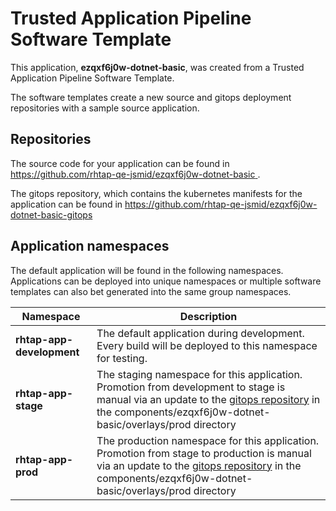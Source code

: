 # Trusted Application Pipeline Software Template

This application, **ezqxf6j0w-dotnet-basic**, was created from a Trusted Application Pipeline Software Template.

The software templates create a new source and gitops deployment repositories with a sample source application. 

## Repositories

The source code for your application can be found in [https://github.com/rhtap-qe-jsmid/ezqxf6j0w-dotnet-basic ](https://github.com/rhtap-qe-jsmid/ezqxf6j0w-dotnet-basic ).
 
The gitops repository, which contains the kubernetes manifests for the application can be found in 
[https://github.com/rhtap-qe-jsmid/ezqxf6j0w-dotnet-basic-gitops ](https://github.com/rhtap-qe-jsmid/ezqxf6j0w-dotnet-basic-gitops ) 

## Application namespaces 

The default application will be found in the following namespaces. Applications can be deployed into unique namespaces or multiple software templates can also bet generated into the same group namespaces.  

|  Namespace   |  Description   |  
| -------- | -------- |   
| **rhtap-app-development** | The default application during development. Every build will be deployed to this namespace for testing. | 
| **rhtap-app-stage** | The staging namespace for this application. Promotion from development to stage is manual via an update to the [gitops repository](https://github.com/rhtap-qe-jsmid/ezqxf6j0w-dotnet-basic-gitops ) in the components/ezqxf6j0w-dotnet-basic/overlays/prod directory |  
| **rhtap-app-prod** | The production namespace for this application. Promotion from stage to production is manual via an update to the [gitops repository](https://github.com/rhtap-qe-jsmid/ezqxf6j0w-dotnet-basic-gitops ) in the components/ezqxf6j0w-dotnet-basic/overlays/prod directory | 